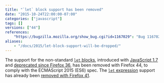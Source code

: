 ```yaml
---
title: "`let` block support has been removed"
date: "2015-10-24T22:00:00-07:00"
categories: ["javascript"]
tags: []
versions: ["44"]
references:
    "https://bugzilla.mozilla.org/show_bug.cgi?id=1167029": "Bug 1167029 - Remove SpiderMonkey support for let blocks"
aliases:
    - "/docs/2015/let-block-support-will-be-dropped/"
---
```

The support for the non-standard [`let` blocks](https://developer.mozilla.org/en-US/docs/Web/JavaScript/Reference/Statements/let#let_blocks), introduced with [JavaScript 1.7](https://developer.mozilla.org/en-US/docs/Web/JavaScript/New_in_JavaScript/1.7) and [deprecated since Firefox 36](https://www.fxsitecompat.com/en-CA/docs/2014/let-blocks-and-expressions-have-been-deprecated/), has been removed with Firefox 44, to comply with the ECMAScript 2015 (ES6) spec. The [`let` expression](https://developer.mozilla.org/en-US/docs/Web/JavaScript/Reference/Statements/let#let_expressions) support has already been [removed with Firefox 41](https://www.fxsitecompat.com/en-CA/docs/2015/let-expression-support-has-been-dropped/).
